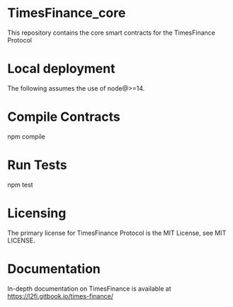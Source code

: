 # TimesFinance_core
This repository contains the core smart contracts for the TimesFinance Protocol

# Local deployment
The following assumes the use of node@>=14.

# Compile Contracts
npm compile

# Run Tests
npm test
# Licensing
The primary license for TimesFinance Protocol is the MIT License, see MIT LICENSE.

# Documentation
In-depth documentation on TimesFinance is available at https://l2fi.gitbook.io/times-finance/


